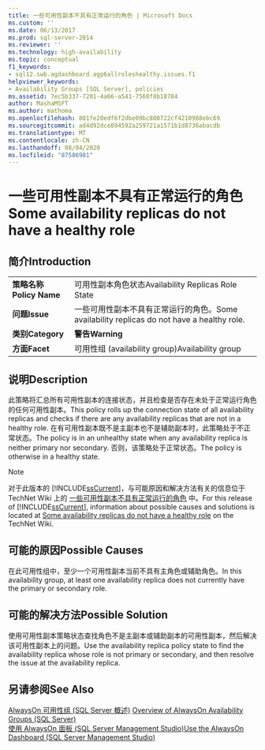 ```yaml
---
title: 一些可用性副本不具有正常运行的角色 | Microsoft Docs
ms.custom: ''
ms.date: 06/13/2017
ms.prod: sql-server-2014
ms.reviewer: ''
ms.technology: high-availability
ms.topic: conceptual
f1_keywords:
- sql12.swb.agdashboard.agp6allroleshealthy.issues.f1
helpviewer_keywords:
- Availability Groups [SQL Server], policies
ms.assetid: 7ec5b337-7201-4a66-a541-7560f8b18784
author: MashaMSFT
ms.author: mathoma
ms.openlocfilehash: 801fe20edf6f2dbe09bc800722cf4210988ebc69
ms.sourcegitcommit: ad4d92dce894592a259721a1571b1d8736abacdb
ms.translationtype: MT
ms.contentlocale: zh-CN
ms.lasthandoff: 08/04/2020
ms.locfileid: "87586981"
---
```

# <a name="some-availability-replicas-do-not-have-a-healthy-role"></a><span data-ttu-id="0023f-102">一些可用性副本不具有正常运行的角色</span><span class="sxs-lookup"><span data-stu-id="0023f-102">Some availability replicas do not have a healthy role</span></span>
    
## <a name="introduction"></a><span data-ttu-id="0023f-103">简介</span><span class="sxs-lookup"><span data-stu-id="0023f-103">Introduction</span></span>  
  
|||  
|-|-|  
|<span data-ttu-id="0023f-104">**策略名称**</span><span class="sxs-lookup"><span data-stu-id="0023f-104">**Policy Name**</span></span>|<span data-ttu-id="0023f-105">可用性副本角色状态</span><span class="sxs-lookup"><span data-stu-id="0023f-105">Availability Replicas Role State</span></span>|  
|<span data-ttu-id="0023f-106">**问题**</span><span class="sxs-lookup"><span data-stu-id="0023f-106">**Issue**</span></span>|<span data-ttu-id="0023f-107">一些可用性副本不具有正常运行的角色。</span><span class="sxs-lookup"><span data-stu-id="0023f-107">Some availability replicas do not have a healthy role.</span></span>|  
|<span data-ttu-id="0023f-108">**类别**</span><span class="sxs-lookup"><span data-stu-id="0023f-108">**Category**</span></span>|<span data-ttu-id="0023f-109">**警告**</span><span class="sxs-lookup"><span data-stu-id="0023f-109">**Warning**</span></span>|  
|<span data-ttu-id="0023f-110">**方面**</span><span class="sxs-lookup"><span data-stu-id="0023f-110">**Facet**</span></span>|<span data-ttu-id="0023f-111">可用性组 (availability group)</span><span class="sxs-lookup"><span data-stu-id="0023f-111">Availability group</span></span>|  
  
## <a name="description"></a><span data-ttu-id="0023f-112">说明</span><span class="sxs-lookup"><span data-stu-id="0023f-112">Description</span></span>  
 <span data-ttu-id="0023f-113">此策略将汇总所有可用性副本的连接状态，并且检查是否存在未处于正常运行角色的任何可用性副本。</span><span class="sxs-lookup"><span data-stu-id="0023f-113">This policy rolls up the connection state of all availability replicas and checks if there are any availability replicas that are not in a healthy role.</span></span> <span data-ttu-id="0023f-114">在有可用性副本既不是主副本也不是辅助副本时，此策略处于不正常状态。</span><span class="sxs-lookup"><span data-stu-id="0023f-114">The policy is in an unhealthy state when any availability replica is neither primary nor secondary.</span></span> <span data-ttu-id="0023f-115">否则，该策略处于正常状态。</span><span class="sxs-lookup"><span data-stu-id="0023f-115">The policy is otherwise in a healthy state.</span></span>  
  
> [!NOTE]  
>  <span data-ttu-id="0023f-116">对于此版本的 [!INCLUDE[ssCurrent](../../../includes/sscurrent-md.md)]，与可能原因和解决方法有关的信息位于 TechNet Wiki 上的 [一些可用性副本不具有正常运行的角色](https://go.microsoft.com/fwlink/p/?LinkId=220854) 中。</span><span class="sxs-lookup"><span data-stu-id="0023f-116">For this release of [!INCLUDE[ssCurrent](../../../includes/sscurrent-md.md)], information about possible causes and solutions is located at [Some availability replicas do not have a healthy role](https://go.microsoft.com/fwlink/p/?LinkId=220854) on the TechNet Wiki.</span></span>  
  
## <a name="possible-causes"></a><span data-ttu-id="0023f-117">可能的原因</span><span class="sxs-lookup"><span data-stu-id="0023f-117">Possible Causes</span></span>  
 <span data-ttu-id="0023f-118">在此可用性组中，至少一个可用性副本当前不具有主角色或辅助角色。</span><span class="sxs-lookup"><span data-stu-id="0023f-118">In this availability group, at least one availability replica does not currently have the primary or secondary role.</span></span>  
  
## <a name="possible-solution"></a><span data-ttu-id="0023f-119">可能的解决方法</span><span class="sxs-lookup"><span data-stu-id="0023f-119">Possible Solution</span></span>  
 <span data-ttu-id="0023f-120">使用可用性副本策略状态查找角色不是主副本或辅助副本的可用性副本，然后解决该可用性副本上的问题。</span><span class="sxs-lookup"><span data-stu-id="0023f-120">Use the availability replica policy state to find the availability replica whose role is not primary or secondary, and then resolve the issue at the availability replica.</span></span>  
  
## <a name="see-also"></a><span data-ttu-id="0023f-121">另请参阅</span><span class="sxs-lookup"><span data-stu-id="0023f-121">See Also</span></span>  
 <span data-ttu-id="0023f-122">[AlwaysOn 可用性组 &#40;SQL Server 概述&#41;](overview-of-always-on-availability-groups-sql-server.md) </span><span class="sxs-lookup"><span data-stu-id="0023f-122">[Overview of AlwaysOn Availability Groups &#40;SQL Server&#41;](overview-of-always-on-availability-groups-sql-server.md) </span></span>  
 [<span data-ttu-id="0023f-123">使用 AlwaysOn 面板 (SQL Server Management Studio)</span><span class="sxs-lookup"><span data-stu-id="0023f-123">Use the AlwaysOn Dashboard &#40;SQL Server Management Studio&#41;</span></span>](use-the-always-on-dashboard-sql-server-management-studio.md)  
  
  
